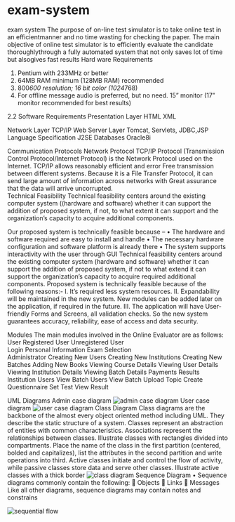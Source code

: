 # exam-system
exam system
The purpose of on-line test simulator is to take online test in an efficientmanner and no time wasting for checking the paper. 
The main objective of online test simulator is to efficiently evaluate the candidate thoroughlythrough a fully automated system that not only saves lot of time but alsogives fast results
Hard ware Requirements

1. Pentium with 233MHz or better
2. 64MB RAM minimum (128MB RAM) recommended
3. 800*600 resolution; 16 bit color (1024*768)
4. For offline message audio is preferred, but no need.
    15” monitor (17” monitor recommended for best results)

2.2	Software Requirements
Presentation Layer	HTML XML 

Network Layer
	TCP/IP
Web Server Layer	Tomcat, Servlets,  JDBC,JSP
Language Specification	J2SE
Databases	Oracle8i

Communication Protocols
Network Protocol
 	 TCP/IP Protocol (Transmission Control Protocol/Internet Protocol) is the Network Protocol used on the Internet. TCP/IP allows reasonably efficient and error Free transmission between different systems. Because it is a File Transfer Protocol, it can send large amount of information across networks with Great assurance that the data will arrive uncorrupted.   
Technical Feasibility
           Technical feasibility centers around the existing computer system ((hardware and software) whether it can support the addition of proposed system, if not, to what extent it can support and the organization’s capacity to acquire additional components.

Our proposed system is technically feasible because –
•	The hardware and software required are easy to install and handle
•	The necessary hardware configuration and software platform is already there 
•	The system supports interactivity with the user through GUI
Technical feasibility centers around the existing computer system (hardware and software) whether it can support the addition of proposed system, if not to what extend it can support the organization’s capacity to acquire required additional components. 
 Proposed system is technically feasible because of the following reasons:-
I.	It’s required less system resources.
II.	Expandability will be maintained in the new system. New modules can be added later on the application, if required in the future.
III.	The application will have User-friendly Forms and Screens, all validation checks. So the new system guarantees accuracy, reliability, ease of access and data security. 


Modules
	The main modules involved in the Online Evaluator are as follows:
                 User 
                     Registered User
                     Unregistered User  
                     Login
	          Personal Information
                     Exam Selection   
                 Administrator
		Creating New Users
		Creating New Institutions
		Creating New Batches
 		Adding New Books
		Viewing Course Details
		Viewing User Details
		Viewing Institution Details
		Viewing Batch Details
		Payments
		Results
      Institution
		Users
		View Batch Users
		View Batch
		Upload Topic
		Create Questionnaire
		Set Test
		View Result

UML Diagrams
Admin case diagram
![admin case diagram](https://user-images.githubusercontent.com/64537326/80735970-1c22fc00-8b2f-11ea-87a1-dddc86d55894.png)
User case diagram
![user case diagram](https://user-images.githubusercontent.com/64537326/80736697-1b3e9a00-8b30-11ea-9d2d-9b353a259894.png)
Class Diagram
Class diagrams are the backbone of the almost every object oriented method including UML. 
  They describe the static  structure of a system. Classes represent an abstraction of entities with common characteristics. Associations represent the relationships between classes.
 Illustrate classes with rectangles divided into compartments. Place the name of the class in the first partition (centered, bolded and capitalizes), list the attributes in the second partition and write operations into third.
Active classes initiate and control the flow of activity, while passive classes store data and serve other classes. Illustrate active 
classes with a thick border
 ![class diagram](https://user-images.githubusercontent.com/64537326/80736506-dfa3d000-8b2f-11ea-88cc-982c0605fb24.png)
 Sequence Diagram
•	Sequence diagrams commonly contain the following:
	Objects
	Links
	Messages
Like all other diagrams, sequence diagrams may contain notes and constrains


![sequential flow](https://user-images.githubusercontent.com/64537326/80736670-10840500-8b30-11ea-8a4c-1a4ab1ca5edc.png)
 
